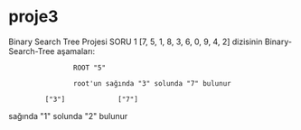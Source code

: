 # proje3
Binary Search Tree Projesi
SORU 1
[7, 5, 1, 8, 3, 6, 0, 9, 4, 2] dizisinin Binary-Search-Tree aşamaları:

                    ROOT "5"
                    
                    root'un sağında "3" solunda "7" bulunur
                    
             ["3"]             ["7"] 
sağında "1" solunda "2" bulunur
